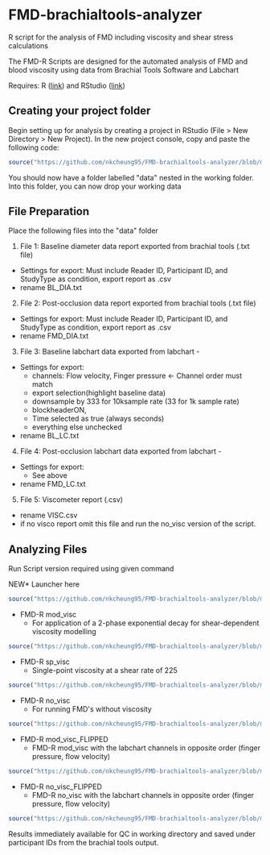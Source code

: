 # FMD-brachialtools-analyzer
R script for the analysis of FMD including viscosity and shear stress calculations

The FMD-R Scripts are designed for the automated analysis of FMD and blood viscosity using data from Brachial Tools Software and Labchart

Requires:
 R ([link](https://mirror.rcg.sfu.ca/mirror/CRAN/)) and RStudio ([link](https://posit.co/downloads/)) 
## Creating your project folder

Begin setting up for analysis by creating a project in RStudio (File > New Directory > New Project).
In the new project console, copy and paste the following code:
```R
source("https://github.com/nkcheung95/FMD-brachialtools-analyzer/blob/main/FMD_R_mod_visc.r?raw=TRUE")
```

You should now have a folder labelled "data" nested in the working folder.
Into this folder, you can now drop your working data

## File Preparation

Place the following files into the "data" folder

 1. File 1: Baseline diameter data report exported from brachial tools (.txt file)
- Settings for export:
	Must include Reader ID, Participant ID, and StudyType as condition, export report as .csv
- rename BL_DIA.txt
2. File 2: Post-occlusion data report exported from brachial tools (.txt file)
- Settings for export:
	Must include Reader ID, Participant ID, and StudyType as condition, export report as .csv
- rename FMD_DIA.txt

3. File 3: Baseline labchart data exported from labchart - 
- Settings for export:
	- channels: Flow velocity, Finger pressure <- Channel order must match
	- export selection(highlight baseline data)
	- downsample by 333 for 10ksample rate (33 for 1k sample rate)
	- blockheaderON,
	- Time selected as true (always seconds)
	- everything else unchecked
- rename BL_LC.txt
4. File 4: Post-occlusion labchart data exported from labchart - 
- Settings for export:
	- See above
- rename FMD_LC.txt
5. File 5: Viscometer report (.csv)
- rename VISC.csv
- if no visco report omit this file and run the no_visc version of the script.
## Analyzing Files
Run Script version required using given command

NEW* Launcher here
```R
source("https://github.com/nkcheung95/FMD-brachialtools-analyzer/blob/main/FMDBTOOLSAnalysis-loader.R?raw=TRUE")
```

 - FMD-R mod_visc
	 - For application of a 2-phase exponential decay for shear-dependent viscosity modelling
```R
source("https://github.com/nkcheung95/FMD-brachialtools-analyzer/blob/main/FMD_R_mod_visc.r?raw=TRUE")
```
 - FMD-R sp_visc
	 - Single-point viscosity at a shear rate of 225
```R
source("https://github.com/nkcheung95/FMD-brachialtools-analyzer/blob/main/FMD_R_sp_visc.r?raw=TRUE")
```
 - FMD-R no_visc
	 - For running FMD's without viscosity
```R
source("https://github.com/nkcheung95/FMD-brachialtools-analyzer/blob/main/FMD_R_no_visc.r?raw=TRUE")
```
- FMD-R mod_visc_FLIPPED
	- FMD-R mod_visc with the labchart channels in opposite order (finger pressure, flow velocity)
```R
source("https://github.com/nkcheung95/FMD-brachialtools-analyzer/blob/main/FMD_R_mod_visc_FLIPPED.r?raw=TRUE")
```
- FMD-R no_visc_FLIPPED
	- FMD-R no_visc with the labchart channels in opposite order (finger pressure, flow velocity)
```R
source("https://github.com/nkcheung95/FMD-brachialtools-analyzer/blob/main/FMD_R_no_visc_FLIPPED.r?raw=TRUE")
```
Results immediately available for QC in working directory and saved under participant IDs from the brachial tools output.


